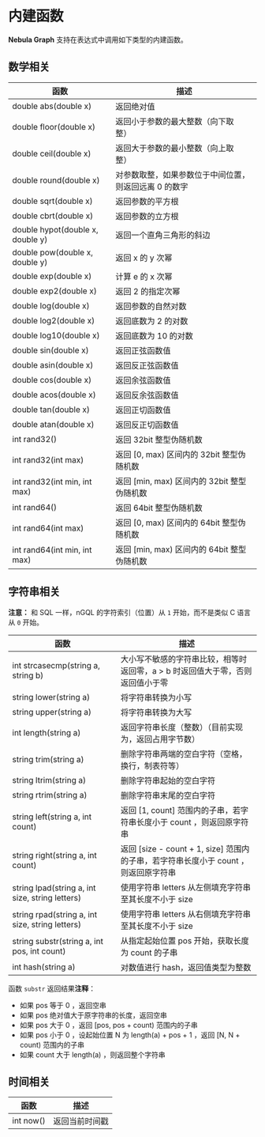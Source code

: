 # 内建函数

**Nebula Graph** 支持在表达式中调用如下类型的内建函数。

## 数学相关

函数| 描述 |
----  |  ----|
double abs(double x) | 返回绝对值    |
double floor(double x) | 返回小于参数的最大整数（向下取整）   |
double ceil(double x) | 返回大于参数的最小整数（向上取整）  |
double round(double x) | 对参数取整，如果参数位于中间位置，则返回远离 0 的数字 |
double sqrt(double x) | 返回参数的平方根 |
double cbrt(double x) | 返回参数的立方根 |
double hypot(double x, double y) | 返回一个直角三角形的斜边 |
double pow(double x, double y) | 返回 x 的 y 次幂 |
double exp(double x) | 计算 e 的 x 次幂 |
double exp2(double x) | 返回 2 的指定次幂 |
double log(double x) | 返回参数的自然对数 |
double log2(double x) | 返回底数为 2 的对数 |
double log10(double x) | 返回底数为 10 的对数 |
double sin(double x) | 返回正弦函数值 |
double asin(double x) | 返回反正弦函数值
double cos(double x) | 返回余弦函数值 |
double acos(double x) | 返回反余弦函数值 |
double tan(double x) | 返回正切函数值 |
double atan(double x) | 返回反正切函数值 |
int rand32() | 返回 32bit 整型伪随机数 |
int rand32(int max) | 返回 [0, max) 区间内的 32bit 整型伪随机数 |
int rand32(int min, int max) | 返回 [min, max) 区间内的 32bit 整型伪随机数 |
int rand64() | 返回 64bit 整型伪随机数 |
int rand64(int max) | 返回 [0, max) 区间内的 64bit 整型伪随机数 |
int rand64(int min, int max) | 返回 [min, max) 区间内的 64bit 整型伪随机数 |

## 字符串相关

**注意：** 和 SQL 一样，nGQL 的字符索引（位置）从 `1` 开始，而不是类似 C 语言从 `0` 开始。

函数| 描述 |
----  |  ----|
int strcasecmp(string a, string b) | 大小写不敏感的字符串比较，相等时返回零，a > b 时返回值大于零，否则返回值小于零 |
string lower(string a) | 将字符串转换为小写 |
string upper(string a) | 将字符串转换为大写 |
int length(string a) | 返回字符串长度（整数）（目前实现为，返回占用字节数） |
string trim(string a) | 删除字符串两端的空白字符（空格，换行，制表符等） |
string ltrim(string a) | 删除字符串起始的空白字符 |
string rtrim(string a) | 删除字符串末尾的空白字符 |
string left(string a, int count) | 返回 [1, count] 范围内的子串，若字符串长度小于 count ，则返回原字符串 |
string right(string a, int count) | 返回 [size - count + 1, size] 范围内的子串，若字符串长度小于 count ，则返回原字符串 |
string lpad(string a, int size, string letters) | 使用字符串 letters 从左侧填充字符串至其长度不小于 size |
string rpad(string a, int size, string letters)| 使用字符串 letters 从右侧填充字符串至其长度不小于 size  |
string substr(string a, int pos, int count) | 从指定起始位置 pos 开始，获取长度为 count 的子串 |
int hash(string a) | 对数值进行 hash，返回值类型为整数 |

函数 `substr` 返回结果**注释**：

- 如果 pos 等于 0 ，返回空串
- 如果 pos 绝对值大于原字符串的长度，返回空串
- 如果 pos 大于 0 ，返回 [pos, pos + count) 范围内的子串
- 如果 pos 小于 0 ，设起始位置 N 为 length(a) + pos + 1 ，返回 [N, N + count) 范围内的子串
- 如果 count 大于 length(a) ，则返回整个字符串

## 时间相关

函数| 描述 |
---   |  ---|
int now()  |返回当前时间戳 |
